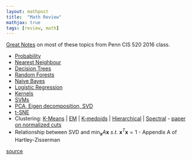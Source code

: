 ```yaml
---
layout: mathpost
title:  "Math Review"
mathjax: true
tags: [review, math]
---
```


[Great Notes](https://alliance.seas.upenn.edu/~cis520/dynamic/2016/wiki/index.php?n=Lectures.Lectures) on most of these topics
from Penn CIS 520 2016 class.

- [Probability](https://alliance.seas.upenn.edu/~cis520/dynamic/2016/wiki/index.php?n=Lectures.ProbabilityReview)
- [Nearest Neighbour](https://alliance.seas.upenn.edu/~cis520/dynamic/2016/wiki/index.php?n=Lectures.LocalLearning)
- [Decision Trees](https://alliance.seas.upenn.edu/~cis520/dynamic/2016/wiki/index.php?n=Lectures.DecisionTrees)
- [Random Forests](https://en.wikipedia.org/wiki/Random_forest)
- [Naive Bayes](https://alliance.seas.upenn.edu/~cis520/dynamic/2016/wiki/index.php?n=Lectures.NaiveBayes)
- [Logistic Regression](https://alliance.seas.upenn.edu/~cis520/dynamic/2016/wiki/index.php?n=Lectures.Logistic)
- [Kernels](https://alliance.seas.upenn.edu/~cis520/dynamic/2016/wiki/index.php?n=Lectures.Kernels)
- [SVMs](https://alliance.seas.upenn.edu/~cis520/dynamic/2016/wiki/index.php?n=Lectures.SVMs)
- [PCA, Eigen decomposition, SVD](https://alliance.seas.upenn.edu/~cis520/dynamic/2016/wiki/index.php?n=Lectures.PCA)
- [t-SNE](http://jmlr.csail.mit.edu/papers/volume9/vandermaaten08a/vandermaaten08a.pdf)
- Clustering:
[K-Means](https://en.wikipedia.org/wiki/K-means_clustering) |
[EM](https://alliance.seas.upenn.edu/~cis520/dynamic/2016/wiki/index.php?n=Lectures.EM) |
[K-medoids](https://en.wikipedia.org/wiki/K-medoids) |
[Hierarchical](https://www.kdnuggets.com/2019/09/hierarchical-clustering.html) |
[Spectral](https://en.wikipedia.org/wiki/Spectral_clustering) - [paper on normalized cuts](https://people.eecs.berkeley.edu/~malik/papers/SM-ncut.pdf)
- Relationship between SVD and $\min_{\mathbf{x}} A\mathbf{x}~s.t.~\mathbf{x}^T\mathbf{x} = 1$ - Appendix A of Hartley-Zisserman

[source](https://github.com/samarth-robo/blog/blob/gh-pages/_posts/2019-12-30-math_review.md)
